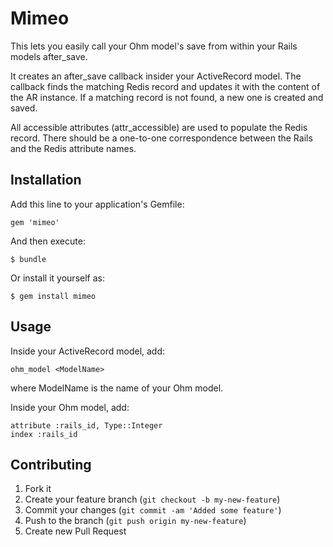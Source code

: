 # Mimeo

This lets you easily call your Ohm model's save from within your Rails models after_save.

It creates an after_save callback insider your ActiveRecord model. The callback finds the matching Redis record and updates it with the content of the AR instance.
If a matching record is not found, a new one is created and saved.

All accessible attributes (attr_accessible) are used to populate the Redis record. There should be a one-to-one correspondence between the Rails and the Redis attribute names.

## Installation

Add this line to your application's Gemfile:

    gem 'mimeo'

And then execute:

    $ bundle

Or install it yourself as:

    $ gem install mimeo

## Usage

Inside your ActiveRecord model, add:

    ohm_model <ModelName>

where ModelName is the name of your Ohm model.

Inside your Ohm model, add:

    attribute :rails_id, Type::Integer
    index :rails_id

## Contributing

1. Fork it
2. Create your feature branch (`git checkout -b my-new-feature`)
3. Commit your changes (`git commit -am 'Added some feature'`)
4. Push to the branch (`git push origin my-new-feature`)
5. Create new Pull Request
